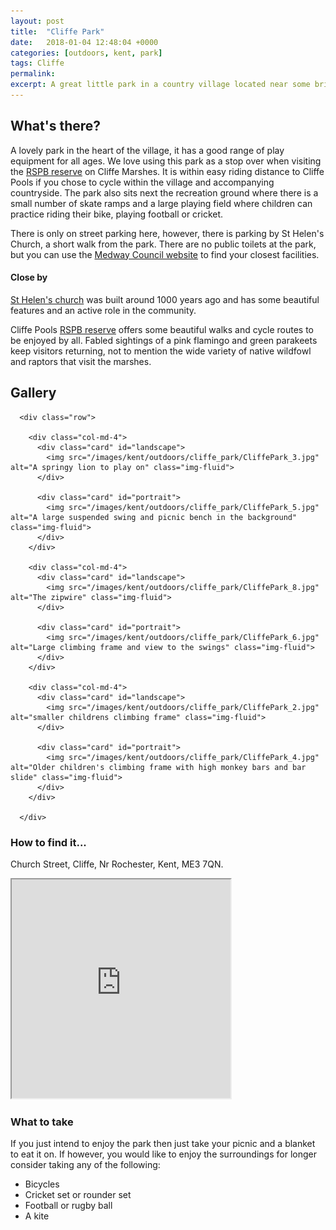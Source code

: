 ```yaml
---
layout: post
title:  "Cliffe Park"
date:   2018-01-04 12:48:04 +0000
categories: [outdoors, kent, park]
tags: Cliffe
permalink: 
excerpt: A great little park in a country village located near some brilliant cycle routes and bird watching opportunities.
---
```


## What's there?

A lovely park in the heart of the village, it has a good range of play equipment for all ages.  We love using this park as a stop over when visiting the [RSPB reserve](http://ww2.rspb.org.uk/reserves-and-events/find-a-reserve/reserves-a-z/reserves-by-name/c/cliffepools/) on Cliffe Marshes.  It is within easy riding distance to Cliffe Pools if you chose to cycle within the village and accompanying countryside.  The park also sits next the recreation ground where there is a small number of skate ramps and a large playing field where children can practice riding their bike, playing football or cricket.

There is only on street parking here, however, there is parking by St Helen's Church, a short walk from the park.  There are no public toilets at the park, but you can use the [Medway Council website](http://www.medway.gov.uk/information/findmynearest.aspx?stype=36) to find your closest facilities.

#### Close by
[St Helen's church](http://cliffechurch.org/index.html) was built around 1000 years ago and has some beautiful features and an active role in the community.

Cliffe Pools [RSPB reserve](http://ww2.rspb.org.uk/reserves-and-events/find-a-reserve/reserves-a-z/reserves-by-name/c/cliffepools/) offers some beautiful walks and cycle routes to be enjoyed by all.  Fabled sightings of a pink flamingo and green parakeets keep visitors returning, not to mention the wide variety of native wildfowl and raptors that visit the marshes.

## Gallery

<div class="container">

      <div class="row">

        <div class="col-md-4">
          <div class="card" id="landscape">
            <img src="/images/kent/outdoors/cliffe_park/CliffePark_3.jpg" alt="A springy lion to play on" class="img-fluid">
          </div>

          <div class="card" id="portrait">
            <img src="/images/kent/outdoors/cliffe_park/CliffePark_5.jpg" alt="A large suspended swing and picnic bench in the background" class="img-fluid">
          </div>
        </div>

        <div class="col-md-4">
          <div class="card" id="landscape">
            <img src="/images/kent/outdoors/cliffe_park/CliffePark_8.jpg" alt="The zipwire" class="img-fluid">
          </div>

          <div class="card" id="portrait">
            <img src="/images/kent/outdoors/cliffe_park/CliffePark_6.jpg" alt="Large climbing frame and view to the swings" class="img-fluid">
          </div>
        </div>

        <div class="col-md-4">
          <div class="card" id="landscape">
            <img src="/images/kent/outdoors/cliffe_park/CliffePark_2.jpg" alt="smaller childrens climbing frame" class="img-fluid">
          </div>

          <div class="card" id="portrait">
            <img src="/images/kent/outdoors/cliffe_park/CliffePark_4.jpg" alt="Older children's climbing frame with high monkey bars and bar slide" class="img-fluid">
          </div>
        </div>
        
      </div>      
</div>


### How to find it...

Church Street, Cliffe, Nr Rochester, Kent, ME3 7QN.

<iframe src="https://www.google.com/maps/d/embed?mid=1XseQTRrf4IUh4iDgrOcAB5f1s3qJefP0" width="350" height="350"></iframe>

### What to take

If you just intend to enjoy the park then just take your picnic and a blanket to eat it on.  If however, you would like to enjoy the surroundings for longer consider taking any of the following:
* Bicycles
* Cricket set or rounder set
* Football or rugby ball
* A kite



